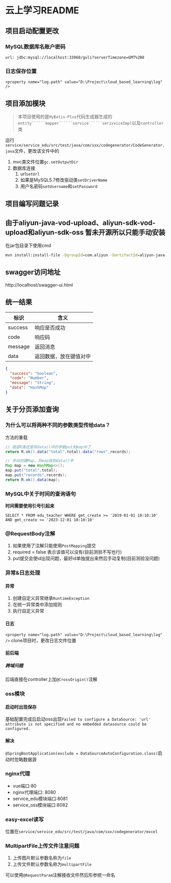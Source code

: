 # 云上学习README

## 项目启动配置更改

### MySQL数据库名账户密码

```url: jdbc:mysql://localhost:33068/guli?serverTimezone=GMT%2B8```

### 日志保存位置

```<property name="log.path" value="D:\Project\cloud_based_learning\log" />```

## 项目添加模块

>  本项目使用的是```MyBatis-Plus```代码生成器生成的```entity``````mapper``````service``````serivviceImpl```以及```controller```类

运行```service/service_edu/src/test/java/com/sxx/codegenerator/CodeGenerator.java```文件，更改该文件中的

1. mvc类文件位置```gc.setOutputDir```
2. 数据库连接
    1. url```setUrl```
    2. 如果是MySQL5.7修改驱动类```setDriverName```
    3. 用户名密码```setUsername```和```setPassword```

## 项目编写问题记录

## 由于aliyun-java-vod-upload、aliyun-sdk-vod-upload和aliyun-sdk-oss 暂未开源所以只能手动安装
在jar包目录下使用cmd
```bash
mvn install:install-file -DgroupId=com.aliyun -DartifactId=aliyun-java-vod-upload -Dversion=1.4.15 -Dpackaging=jar -Dfile=aliyun-java-vod-upload-1.4.15.jar
```
## swagger访问地址
http://localhost/swagger-ui.html

## 统一结果
| 标识 | 含义 |
|---------|-------------|
| success | 响应是否成功      |
| code    | 响应码         |
| message | 返回消息        |
| data    | 返回数据，放在键值对中 |
```json
{
  "success": "boolean",
  "code": "Number",
  "message": "String",
  "data": "HashMap"
}
```

## 关于分页添加查询

### 为什么可以将两种不同的参数类型传给data？

方法的重载

```java
// 底层R类还是将data()中的参数put到map中了
return R.ok().data("total",total).data("rows",records);

// 手动创建Map，将map放到data()中
Map map = new HashMap<>();
map.put("total",total);
map.put("records",records);
return R.ok().data(map);
```

### MySQL中关于时间的查询语句

**时间需要使用引号引起来**

```mysql
SELECT * FROM edu_teacher WHERE gmt_create >= '2019-01-01 10:10:10' AND gmt_create <= '2023-12-01 10:10:10'
```

### @RequestBody注解

1. 如果使用了注解只能使用```PostMapping```提交
2. required = false 表示该值可以没有(目前测验不写也行)
3. put提交会使id出现问题，最好id单独提出来然后手动复制(目前测验没问题)

### 异常&日志处理

#### 异常
1. 创建自定义异常继承```RuntimeException```
2. 在统一异常类中添加规则
3. 执行自定义异常
#### 日志
```<property name="log.path" value="D:\Project\cloud_based_learning\log" />```
clone项目时，更改日志文件位置
#### 前后端
##### 跨域问题

后端直接在controller上加```@CrossOrigin()```注解

### oss模块
#### 启动时出现保存
基础配置完成后启动oss出现```Failed to configure a DataSource: 'url' attribute is not specified and no embedded datasource could be configured.```
#### 解决
```@SpringBootApplication(exclude = DataSourceAutoConfiguration.class)```启动时忽略数据源

### nginx代理

- vue端口:80
- nginx代理端口: 8080 
- service_edu模块端口:8081
- service_oss模块端口:8082

### easy-excel读写
位置在```service/service_edu/src/test/java/com/sxx/codegenerator/excel```

### MultipartFile上传文件注意问题

1. 上传图片默认参数名称为```file```
2. 上传文件默认参数名称为```multipartFile```

可以使用```@RequestParam```注解接收文件然后形参统一命名